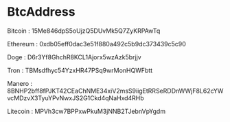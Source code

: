 # BtcAddress

Bitcoin : 15Me846dpS5oUjzQ5DUvMk5Q7ZyKRPAwTq

Ethereum : 0xdb05eff0dac3e51f880a492c5b9dc373439c5c90

Doge : D6r3Yf8GhchR8KCL1Ajorx5wzAzk5brjjv

Tron : TBMsdfhyc54YzxHR47PSq9wrMonHQWFbtt

Manero : 8BNHP2bff8fPJKT42CEaChNME34xiV2msS9iigEtRRSeRDDnWWjF8L62cYWvcMDzvX3TyuYPvNwxJS2G1Ckd4qNaHxd4RHb

Litecoin : MPVh3cw7BPPxwPkuM3jNNB2TJebnVpYgdm
